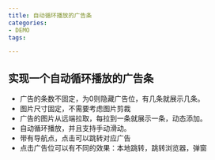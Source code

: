 ```yaml
---
title: 自动循环播放的广告条
categories: 
- DEMO
tags:

---
```



## 实现一个自动循环播放的广告条

- 广告的条数不固定，为0则隐藏广告位，有几条就展示几条。
- 图片尺寸固定，不需要考虑图片剪裁
- 广告的图片从远端拉取，每拉到一条就展示一条，动态添加。
- 自动循环播放，并且支持手动滑动。
- 带有导航点，点击可以跳转对应广告
- 点击广告位可以有不同的效果：本地跳转，跳转浏览器，弹窗

